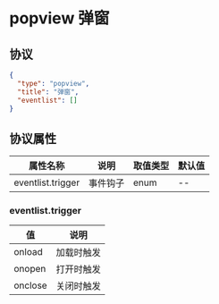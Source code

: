 # popview 弹窗


## 协议

```json
{
  "type": "popview",
  "title": "弹窗",
  "eventlist": []
}
```

## 协议属性
| 属性名称 | 说明 | 取值类型 | 默认值 |
| ---- | ---- | ---- | ---- |
| eventlist.trigger | 事件钩子 | enum | -- |



### eventlist.trigger
| 值 | 说明 |
| ---- | ---- |
| onload | 加载时触发 |
| onopen | 打开时触发 |
| onclose | 关闭时触发 |

